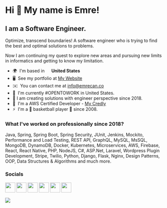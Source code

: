 Hi 👋 My name is Emre! 
======================  
I am a Software Engineer. 
-------------------------  
Optimize, transcend boundaries! A software engineer who is trying to find the best and optimal solutions to problems.

Now I am continuing my quest to explore new areas and pursuing new limits in informatics and getting to know my limitation.  

* 🌍  I'm based in <img src="https://cdn-icons-png.flaticon.com/512/206/206626.png" width="14"/> **United States** 
* 🖥️  See my portfolio at [My Website](http://emrecan.co) 
* ✉️  You can contact me at [info@emrecan.co](mailto:info@emrecan.co) 
* 🚀  I'm currently #OPENTOWORK in United States.
* 🤯  I am creating solutions with engineer perspective since 2018.
* 🔱  I'm a AWS Certified Developer - [My Credly]([mailto:info@emrecan.co](https://www.credly.com/badges/c255fbc4-5366-42a8-bf1c-61384c83a572/public_url)) 
* ⚡  I'm a 🏀 basketball player 🏀 since 2008.

### What I've worked on professionally since 2018?
Java, Spring, Spring Boot, Spring Security, JUnit, Jenkins, Mockito, Performance and Load Testing, REST API, GraphQL, MySQL, MsSQL, MongoDB, DynamoDB, Docker, Kubernetes, Microservices, AWS, Firebase, React, React Native, PHP, NodeJS, C#, ASP.Net, Laravel, Wordpress Plugin Development, Stripe, Twilio, Python, Django, Flask, Nginx, Design Patterns, OOP, Data Structures & Algorithms and much more.

 ### Socials 
 <p align="left"> <a href="https://www.github.com/paradyo" target="_blank" rel="noreferrer"><img src="https://raw.githubusercontent.com/danielcranney/readme-generator/main/public/icons/socials/github.svg" width="32" height="32" /></a> <a href="http://www.instagram.com/emrecanco" target="_blank" rel="noreferrer"><img src="https://raw.githubusercontent.com/danielcranney/readme-generator/main/public/icons/socials/instagram.svg" width="32" height="32" /></a> <a href="https://www.linkedin.com/in/emrecan-ozkan" target="_blank" rel="noreferrer"><img src="https://raw.githubusercontent.com/danielcranney/readme-generator/main/public/icons/socials/linkedin.svg" width="32" height="32" /></a> <a href="http://www.medium.com/@paradyo" target="_blank" rel="noreferrer"><img src="https://raw.githubusercontent.com/danielcranney/readme-generator/main/public/icons/socials/medium.svg" width="32" height="32" /></a> <a href="https://www.stackoverflow.com/users/12731358/emrecanozkan" target="_blank" rel="noreferrer"><img src="https://raw.githubusercontent.com/danielcranney/readme-generator/main/public/icons/socials/stackoverflow.svg" width="32" height="32" /></a> <a href="https://www.twitter.com/devemrecan" target="_blank" rel="noreferrer"><img src="https://raw.githubusercontent.com/danielcranney/readme-generator/main/public/icons/socials/twitter.svg" width="32" height="32" /></a></p>
 
<a href="https://www.twitter.com/devemrecan" target="_blank" rel="noreferrer"><img src="https://img.shields.io/twitter/follow/devemrecan?logo=twitter&style=for-the-badge&color=0891b2&labelColor=1c1917" /></a>

